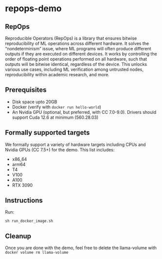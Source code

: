 # repops-demo

## RepOps
Reproducible Operators (RepOps) is a library that ensures bitwise reproducibility of ML operations across different hardware. It solves the “nondeterminism” issue, where ML programs will often produce different outputs if they are executed on different devices. It works by controlling the order of floating point operations performed on all hardware, such that outputs will be bitwise identical, regardless of the device. This unlocks various use cases, including ML verification among untrusted nodes, reproducibility within academic research, and more.

## Prerequisites
* Disk space upto 20GB
* Docker (verify with `docker run hello-world`)
* An Nvidia GPU (optional, but preferred, with CC 7.0-9.0). Drivers should support Cuda 12.6 at minimum (560.28.03)

## Formally supported targets
We formally support a variety of hardware targets including CPUs and Nvidia GPUs (CC 7.5+) for the demo. This list includes:
* x86_64
* arm64
* T4
* V100
* A100
* RTX 3090

## Instructions

Run:

 `sh run_docker_image.sh`

## Cleanup
Once you are done with the demo, feel free to delete the llama-volume with `docker volume rm llama-volume`
